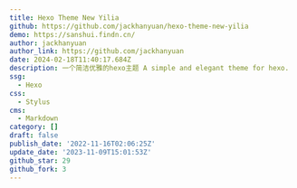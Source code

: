 ```yaml
---
title: Hexo Theme New Yilia
github: https://github.com/jackhanyuan/hexo-theme-new-yilia
demo: https://sanshui.findn.cn/
author: jackhanyuan
author_link: https://github.com/jackhanyuan
date: 2024-02-18T11:40:17.684Z
description: 一个简洁优雅的hexo主题 A simple and elegant theme for hexo.
ssg:
  - Hexo
css:
  - Stylus
cms:
  - Markdown
category: []
draft: false
publish_date: '2022-11-16T02:06:25Z'
update_date: '2023-11-09T15:01:53Z'
github_star: 29
github_fork: 3
---
```

